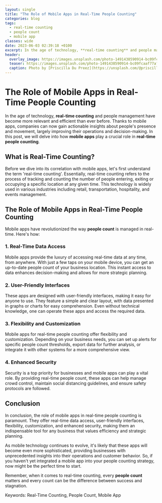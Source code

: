 ```yaml
---
layout: single
title: "The Role of Mobile Apps in Real-Time People Counting"
categories: blog
tags:
  - real-time counting
  - people count
  - mobile app
classes: wide
date: 2023-06-03 02:39:18 +0100
excerpt: In the age of technology, **real-time counting** and people management have become more relevant and efficient than ever before.
header:
  overlay_image: https://images.unsplash.com/photo-1491438590914-bc09fcaaf77a?crop=entropy&cs=tinysrgb&fit=max&fm=jpg&ixid=M3w0Nzk0ODB8MHwxfHNlYXJjaHwxfHxyZWFsLXRpbWUlMjBjb3VudGluZyUyQyUyMHBlb3BsZSUyMGNvdW50JTJDJTIwbW9iaWxlJTIwYXBwfGVufDB8MHx8fDE2OTAzNzc3OTd8MA&ixlib=rb-4.0.3&q=80&w=1080
  teaser: https://images.unsplash.com/photo-1491438590914-bc09fcaaf77a?crop=entropy&cs=tinysrgb&fit=max&fm=jpg&ixid=M3w0Nzk0ODB8MHwxfHNlYXJjaHwxfHxyZWFsLXRpbWUlMjBjb3VudGluZyUyQyUyMHBlb3BsZSUyMGNvdW50JTJDJTIwbW9iaWxlJTIwYXBwfGVufDB8MHx8fDE2OTAzNzc3OTd8MA&ixlib=rb-4.0.3&q=80&w=400
  caption: Photo by [Priscilla Du Preez](https://unsplash.com/@priscilladupreez?utm_source=peoplecounter&utm_medium=referral) on [Unsplash](https://unsplash.com/?utm_source=peoplecounter&utm_medium=referral)
---
```


# The Role of Mobile Apps in Real-Time People Counting

In the age of technology, **real-time counting** and people management have become more relevant and efficient than ever before. Thanks to mobile apps, companies can now gain actionable insights about people's presence and movement, largely improving their operations and decision-making. In this post, we will delve into how **mobile apps** play a crucial role in **real-time people counting**.

## What is Real-Time Counting?

Before we dive into its correlation with mobile apps, let's first understand the term 'real-time counting'. Essentially, real-time counting refers to the process of tracking and counting the number of people entering, exiting or occupying a specific location at any given time. This technology is widely used in various industries including retail, transportation, hospitality, and events management.

## The Role of Mobile Apps in Real-Time People Counting

Mobile apps have revolutionized the way **people count** is managed in real-time. Here's how:

### 1. Real-Time Data Access

Mobile apps provide the luxury of accessing real-time data at any time, from anywhere. With just a few taps on your mobile device, you can get an up-to-date people count of your business location. This instant access to data enhances decision-making and allows for more strategic planning.

### 2. User-Friendly Interfaces

These apps are designed with user-friendly interfaces, making it easy for anyone to use. They feature a simple and clear layout, with data presented in graphs or charts for easy comprehension. Even without technical knowledge, one can operate these apps and access the required data.

### 3. Flexibility and Customization

Mobile apps for real-time people counting offer flexibility and customization. Depending on your business needs, you can set up alerts for specific people count thresholds, export data for further analysis, or integrate it with other systems for a more comprehensive view.

### 4. Enhanced Security

Security is a top priority for businesses and mobile apps can play a vital role. By providing real-time people count, these apps can help manage crowd control, maintain social distancing guidelines, and ensure safety protocols are followed.

## Conclusion

In conclusion, the role of mobile apps in real-time people counting is paramount. They offer real-time data access, user-friendly interfaces, flexibility, customization, and enhanced security, making them an indispensable tool for any business that values efficiency and strategic planning.

As mobile technology continues to evolve, it's likely that these apps will become even more sophisticated, providing businesses with unprecedented insights into their operations and customer behavior. So, if you haven't yet integrated a mobile app into your people counting strategy, now might be the perfect time to start. 

Remember, when it comes to real-time counting, every **people count** matters and every count can be the difference between success and stagnation. 

Keywords: Real-Time Counting, People Count, Mobile App